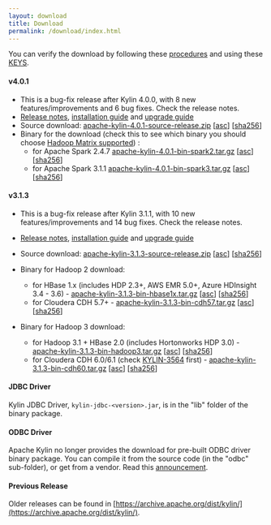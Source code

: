```yaml
---
layout: download
title: Download
permalink: /download/index.html
---
```


You can verify the download by following these [procedures](https://www.apache.org/info/verification.html) and using these [KEYS](https://www.apache.org/dist/kylin/KEYS).

#### v4.0.1
- This is a bug-fix release after Kylin 4.0.0, with 8 new features/improvements and 6 bug fixes. Check the release notes.
- [Release notes](/docs/release_notes.html), [installation guide](https://cwiki.apache.org/confluence/display/KYLIN/Installation+Guide) and [upgrade guide](https://cwiki.apache.org/confluence/display/KYLIN/How+to+upgrade)
- Source download: [apache-kylin-4.0.1-source-release.zip](https://www.apache.org/dyn/closer.cgi/kylin/apache-kylin-4.0.1/apache-kylin-4.0.1-source-release.zip) \[[asc](https://www.apache.org/dist/kylin/apache-kylin-4.0.1/apache-kylin-4.0.1-source-release.zip.asc)\] \[[sha256](https://www.apache.org/dist/kylin/apache-kylin-4.0.1/apache-kylin-4.0.1-source-release.zip.sha256)\]
- Binary for the download (check this to see which binary you should choose [Hadoop Matrix supported](https://cwiki.apache.org/confluence/display/KYLIN/Support+Hadoop+Version+Matrix+of+Kylin+4)) :
  - for Apache Spark 2.4.7 [apache-kylin-4.0.1-bin-spark2.tar.gz](https://www.apache.org/dyn/closer.cgi/kylin/apache-kylin-4.0.1/apache-kylin-4.0.1-bin-spark2.tar.gz) \[[asc](https://www.apache.org/dist/kylin/apache-kylin-4.0.1/apache-kylin-4.0.1-bin-spark2.tar.gz.asc)\] \[[sha256](https://www.apache.org/dist/kylin/apache-kylin-4.0.1/apache-kylin-4.0.1-bin-spark2.tar.gz.sha256)\] 
  - for Apache Spark 3.1.1 [apache-kylin-4.0.1-bin-spark3.tar.gz](https://www.apache.org/dyn/closer.cgi/kylin/apache-kylin-4.0.1/apache-kylin-4.0.1-bin-spark3.tar.gz) \[[asc](https://www.apache.org/dist/kylin/apache-kylin-4.0.1/apache-kylin-4.0.1-bin-spark3.tar.gz.asc)\] \[[sha256](https://www.apache.org/dist/kylin/apache-kylin-4.0.1/apache-kylin-4.0.1-bin-spark3.tar.gz.sha256)\]

#### v3.1.3
- This is a bug-fix release after Kylin 3.1.1, with 10 new features/improvements and 14 bug fixes. Check the release notes.
- [Release notes](/docs31/release_notes.html), [installation guide](/docs31/install/index.html) and [upgrade guide](/docs31/howto/howto_upgrade.html)
- Source download: [apache-kylin-3.1.3-source-release.zip](https://www.apache.org/dyn/closer.cgi/kylin/apache-kylin-3.1.3/apache-kylin-3.1.3-source-release.zip) \[[asc](https://www.apache.org/dist/kylin/apache-kylin-3.1.3/apache-kylin-3.1.3-source-release.zip.asc)\] \[[sha256](https://www.apache.org/dist/kylin/apache-kylin-3.1.3/apache-kylin-3.1.3-source-release.zip.sha256)\]
- Binary for Hadoop 2 download:
  - for HBase 1.x (includes HDP 2.3+, AWS EMR 5.0+, Azure HDInsight 3.4 - 3.6) - [apache-kylin-3.1.3-bin-hbase1x.tar.gz](https://www.apache.org/dyn/closer.cgi/kylin/apache-kylin-3.1.3/apache-kylin-3.1.3-bin-hbase1x.tar.gz) \[[asc](https://www.apache.org/dist/kylin/apache-kylin-3.1.3/apache-kylin-3.1.3-bin-hbase1x.tar.gz.asc)\] \[[sha256](https://www.apache.org/dist/kylin/apache-kylin-3.1.3/apache-kylin-3.1.3-bin-hbase1x.tar.gz.sha256)\]
  - for Cloudera CDH 5.7+ - [apache-kylin-3.1.3-bin-cdh57.tar.gz](https://www.apache.org/dyn/closer.cgi/kylin/apache-kylin-3.1.3/apache-kylin-3.1.3-bin-cdh57.tar.gz) \[[asc](https://www.apache.org/dist/kylin/apache-kylin-3.1.3/apache-kylin-3.1.3-bin-cdh57.tar.gz.asc)\] \[[sha256](https://www.apache.org/dist/kylin/apache-kylin-3.1.3/apache-kylin-3.1.3-bin-cdh57.tar.gz.sha256)\]

- Binary for Hadoop 3 download:
  - for Hadoop 3.1 + HBase 2.0 (includes Hortonworks HDP 3.0) - [apache-kylin-3.1.3-bin-hadoop3.tar.gz](https://www.apache.org/dyn/closer.cgi/kylin/apache-kylin-3.1.3/apache-kylin-3.1.3-bin-hadoop3.tar.gz) \[[asc](https://www.apache.org/dist/kylin/apache-kylin-3.1.3/apache-kylin-3.1.3-bin-hadoop3.tar.gz.asc)\] \[[sha256](https://www.apache.org/dist/kylin/apache-kylin-3.1.3/apache-kylin-3.1.3-bin-hadoop3.tar.gz.sha256)\]
  - for Cloudera CDH 6.0/6.1 (check [KYLIN-3564](https://issues.apache.org/jira/browse/KYLIN-3564) first) - [apache-kylin-3.1.3-bin-cdh60.tar.gz](https://www.apache.org/dyn/closer.cgi/kylin/apache-kylin-3.1.3/apache-kylin-3.1.3-bin-cdh60.tar.gz) \[[asc](https://www.apache.org/dist/kylin/apache-kylin-3.1.3/apache-kylin-3.1.3-bin-cdh60.tar.gz.asc)\] \[[sha256](https://www.apache.org/dist/kylin/apache-kylin-3.1.3/apache-kylin-3.1.3-bin-cdh60.tar.gz.sha256)\]

#### JDBC Driver

Kylin JDBC Driver, `kylin-jdbc-<version>.jar`, is in the "lib" folder of the binary package.

#### ODBC Driver

Apache Kylin no longer provides the download for pre-built ODBC driver binary package. You can compile it from the source code (in the "odbc" sub-folder), or get from a vendor. Read this [announcement](http://apache-kylin.74782.x6.nabble.com/Kylin-ODBC-driver-is-removed-from-download-page-td12928.html).

#### Previous Release

Older releases can be found in [https://archive.apache.org/dist/kylin/](https://archive.apache.org/dist/kylin/).

